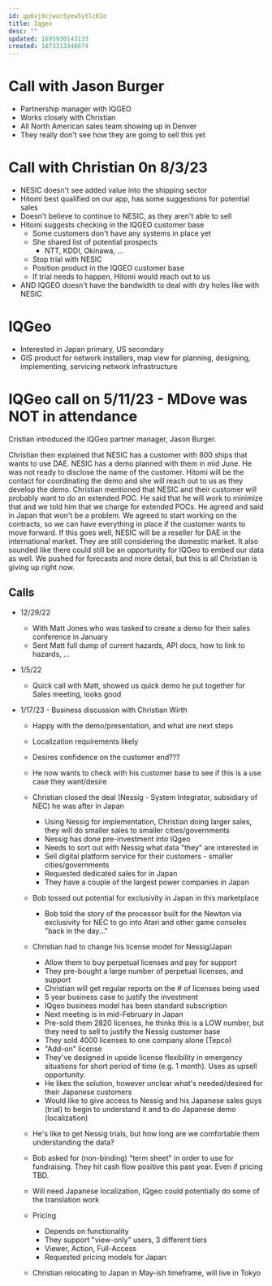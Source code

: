 ```yaml
---
id: gp6vj9cjwxr5yew5ytlc61o
title: Iqgeo
desc: ""
updated: 1695930143133
created: 1673313346674
---
```


# Call with Jason Burger

- Partnership manager with IQGEO
- Works closely with Christian
- All North American sales team showing up in Denver
- They really don't see how they are going to sell this yet

# Call with Christian 0n 8/3/23

- NESIC doesn't see added value into the shipping sector
- Hitomi best qualified on our app, has some suggestions for potential sales
- Doesn't believe to continue to NESIC, as they aren't able to sell
- Hitomi suggests checking in the IQGEO customer base
  - Some customers don't have any systems in place yet
  - She shared list of potential prospects
    - NTT, KDDI, Okinawa, ...
  - Stop trial with NESIC
  - Position product in the IQGEO customer base
  - If trial needs to happen, Hitomi would reach out to us
- AND IQGEO doesn't have the bandwidth to deal with dry holes like with NESIC

# IQGeo

- Interested in Japan primary, US secondary
- GIS product for network installers, map view for planning, designing, implementing, servicing network infrastructure

# IQGeo call on 5/11/23 - MDove was NOT in attendance

Cristian introduced the IQGeo partner manager, Jason Burger.

Christian then explained that NESIC has a customer with 800 ships that wants to use DAE. NESIC has a demo planned with them in mid June. He was not ready to disclose the name of the customer. Hitomi will be the contact for coordinating the demo and she will reach out to us as they develop the demo. Christian mentioned that NESIC and their customer will probably want to do an extended POC. He said that he will work to minimize that and we told him that we charge for extended POCs. He agreed and said in Japan that won't be a problem. We agreed to start working on the contracts, so we can have everything in place if the customer wants to move forward. If this goes well, NESIC will be a reseller for DAE in the international market. They are still considering the domestic market. It also sounded like there could still be an opportunity for IQGeo to embed our data as well. We pushed for forecasts and more detail, but this is all Christian is giving up right now.

## Calls

- 12/29/22

  - With Matt Jones who was tasked to create a demo for their sales conference in January
  - Sent Matt full dump of current hazards, API docs, how to link to hazards, ...

- 1/5/22

  - Quick call with Matt, showed us quick demo he put together for Sales meeting, looks good

- 1/17/23 - Business discussion with Christian Wirth

  - Happy with the demo/presentation, and what are next steps
  - Localization requirements likely
  - Desires confidence on the customer end???
  - He now wants to check with his customer base to see if this is a use case they want/desire
  - Christian closed the deal (Nessig - System Integrator, subsidiary of NEC) he was after in Japan
    - Using Nessig for implementation, Christian doing larger sales, they will do smaller sales to smaller cities/governments
    - Nessig has done pre-investment into IQgeo
    - Needs to sort out with Nessig what data "they" are interested in
    - Sell digital platform service for their customers - smaller cities/governments
    - Requested dedicated sales for in Japan
    - They have a couple of the largest power companies in Japan
  - Bob tossed out potential for exclusivity in Japan in this marketplace

    - Bob told the story of the processor built for the Newton via exclusivity for NEC to go into Atari and other game consoles "back in the day..."

  - Christian had to change his license model for Nessig/Japan
    - Allow them to buy perpetual licenses and pay for support
    - They pre-bought a large number of perpetual licenses, and support
    - Christian will get regular reports on the # of licenses being used
    - 5 year business case to justify the investment
    - IQgeo business model has been standard subscription
    - Next meeting is in mid-February in Japan
    - Pre-sold them 2820 licenses, he thinks this is a LOW number, but they need to sell to justify the Nessig customer base
    - They sold 4000 licenses to one company alone (Tepco)
    - "Add-on" license
    - They've designed in upside license flexibility in emergency situations for short period of time (e.g. 1 month). Uses as upsell opportunity.
    - He likes the solution, however unclear what's needed/desired for their Japanese customers
    - Would like to give access to Nessig and his Japanese sales guys (trial) to begin to understand it and to do Japanese demo (localization)
  - He's like to get Nessig trials, but how long are we comfortable them understanding the data?

  - Bob asked for (non-binding) "term sheet" in order to use for fundraising. They hit cash flow positive this past year. Even if pricing TBD.

  - Will need Japanese localization, IQgeo could potentially do some of the translation work

  - Pricing

    - Depends on functionality
    - They support "view-only" users, 3 different tiers
    - Viewer, Action, Full-Access
    - Requested pricing models for Japan

  - Christian relocating to Japan in May-ish timeframe, will live in Tokyo
